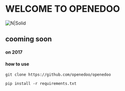 # WELCOME TO OPENEDOO

![N|Solid](http://ayoklinik.com/openedoo.png)

## cooming soon
#### on 2017

#### how to use
```
git clone https://github.com/openedoo/openedoo

pip install -r requirements.txt
```


